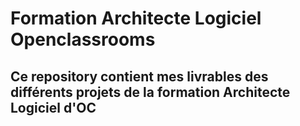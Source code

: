 # Formation Architecte Logiciel Openclassrooms

## Ce repository contient mes livrables des différents projets de la formation Architecte Logiciel d'OC